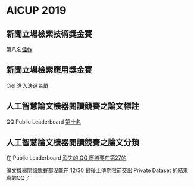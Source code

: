 # AICUP 2019

## 新聞立場檢索技術獎金賽

第八名[佳作](https://moeaincu.wixsite.com/aicup/post/%E3%80%90ai-cup-2019%E3%80%91%E6%96%B0%E8%81%9E%E7%AB%8B%E5%A0%B4%E6%AA%A2%E7%B4%A2%E6%8A%80%E8%A1%93%E7%8D%8E%E9%87%91%E8%B3%BD-%E6%9C%80%E7%B5%82%E5%BE%97%E7%8D%8E%E5%90%8D%E5%96%AE%E6%81%AD%E8%B3%80%E4%BB%A5%E4%B8%8B%E5%BE%97%E7%8D%8E%E8%80%85%EF%BC%81%EF%BC%81%EF%BC%81)

## 新聞立場檢索應用獎金賽

Ciel 進入[決選名單](https://aidea-web.tw/topic/6c6ecbdd-fe03-4592-a81c-0805ec823ce3)

## 人工智慧論文機器閱讀競賽之論文標註

QQ Public Leaderboard [第十名](https://tbrain.trendmicro.com.tw/Competitions/Details/8)

## 人工智慧論文機器閱讀競賽之論文分類

在 Public Leaderboard [消失的 QQ 應該要在第27的](https://tbrain.trendmicro.com.tw/Competitions/Details/9)

論文機器閱讀競賽都沒能在 12/30 最後上傳期限前交出 Private Dataset 的結果 真的QQ了
